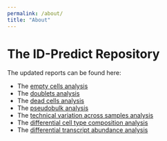 ```yaml
---
permalink: /about/
title: "About"
---
```

# The ID-Predict Repository

The updated reports can be found here:

* The [empty cells analysis](https://eroesti.github.io/_reports/)
* The [doublets analysis](https://eroesti.github.io/_reports/doublets_report)
* The [dead cells analysis](https://eroesti.github.io/_reports/analysis_dead_cells_modified_all_samples)
* The [pseudobulk analysis](https://eroesti.github.io/_reports/pseudobulk_analyses)
* The [technical variation across samples analysis](https://eroesti.github.io/_reports/technical_variation_across_samples)
* The [differential cell type composition analysis](https://eroesti.github.io/_reports/differential_cell_type_composition)
* The [differential transcript abundance analysis](https://eroesti.github.io/_reports/differential_transcript_abundance)

